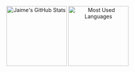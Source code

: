 <p align="center">
<img alt="Jaime's GitHub Stats" height="160em"  src="https://github-readme-stats.vercel.app/api?username=Options-Dev&theme=gotham&show_icons=true">
<img alt="Most Used Languages" height="160em" src="https://github-readme-stats.vercel.app/api/top-langs/?username=Options-Dev&hide=html&layout=compact&theme=gotham" >
